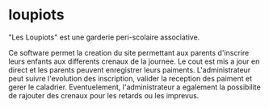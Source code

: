 # loupiots

"Les Loupiots" est une garderie peri-scolaire associative. 

Ce software permet la creation du site permettant aux parents d'inscrire leurs enfants aux differents crenaux de la journee. 
Le cout est mis a jour en direct et les parents peuvent enregistrer leurs paiments. 
L'administrateur peut suivre l'evolution des inscription, valider la reception des paiment et gerer le caladrier. 
Eventuelement, l'administrateur a egalement la possibilite de rajouter des crenaux pour les retards ou les imprevus.
